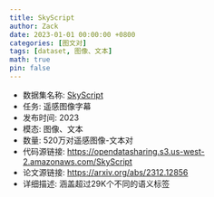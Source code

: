 ```yaml
---
title: SkyScript
author: Zack
date: 2023-01-01 00:00:00 +0800
categories: [图文对]
tags: [dataset, 图像、文本]
math: true
pin: false
---
```

- 数据集名称: [SkyScript](https://opendatasharing.s3.us-west-2.amazonaws.com/SkyScript)
- 任务: 遥感图像字幕
- 发布时间: 2023
- 模态: 图像、文本
- 数量: 520万对遥感图像-文本对
- 代码源链接: https://opendatasharing.s3.us-west-2.amazonaws.com/SkyScript
- 论文源链接: https://arxiv.org/abs/2312.12856
- 详细描述: 涵盖超过29K个不同的语义标签
